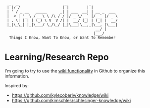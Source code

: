 ```
  _  __                    _          _            
 | |/ /                   | |        | |           
 | ' / _ __   _____      _| | ___  __| | __ _  ___ 
 |  < | '_ \ / _ \ \ /\ / / |/ _ \/ _` |/ _` |/ _ \
 | . \| | | | (_) \ V  V /| |  __/ (_| | (_| |  __/
 |_|\_\_| |_|\___/ \_/\_/ |_|\___|\__,_|\__, |\___|
                                         __/ |     
                                        |___/    
  Things I Know, Want To Know, or Want To Remember                                        
```
# Learning/Research Repo

I'm going to try to use the [wiki functionality](https://github.com/davidaayers/knowledge/wiki) in Github to organize this information.

Inspired by:

* https://github.com/kylecoberly/knowledge/wiki
* https://github.com/kimschles/schlesinger-knowledge/wiki
